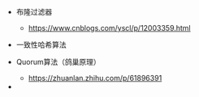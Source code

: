* 布隆过滤器
    * https://www.cnblogs.com/yscl/p/12003359.html

* 一致性哈希算法

* Quorum算法（鸽巢原理）
    *  https://zhuanlan.zhihu.com/p/61896391
* 